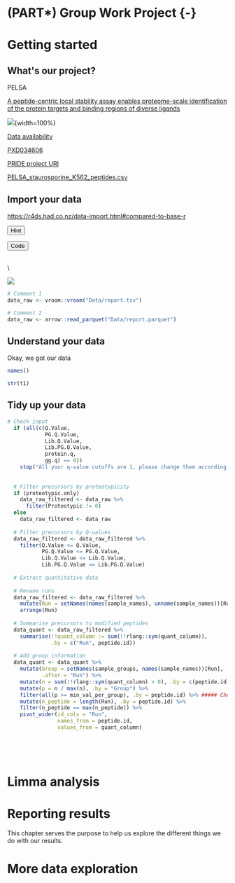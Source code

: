 # (PART\*) Group Work Project {-}




# Getting started

## What's our project?

PELSA

[A peptide-centric local stability assay enables proteome-scale identification of the protein targets and binding regions of diverse ligands](https://www.nature.com/articles/s41592-024-02553-7)

![](https://media.springernature.com/full/springer-static/image/art%3A10.1038%2Fs41592-024-02553-7/MediaObjects/41592_2024_2553_Fig1_HTML.png?as=webp){width=100%}


[Data availability ](https://www.nature.com/articles/s41592-024-02553-7#data-availability)

[PXD034606](https://proteomecentral.proteomexchange.org/cgi/GetDataset?ID=PXD034606)

[PRIDE project URI](https://ftp.pride.ebi.ac.uk/pride/data/archive/2024/11/PXD034606/)

[PELSA_staurosporine_K562_peptides.csv](https://ftp.pride.ebi.ac.uk/pride/data/archive/2024/11/PXD034606/PELSA_staurosporine_K562_peptides.csv)





## Import your data

https://r4ds.had.co.nz/data-import.html#compared-to-base-r

<button class="btn btn-primary" type="button" data-toggle="collapse" data-target="#button1" aria-expanded="false" aria-controls="button1"> Hint </button> <div id="button1" class="collapse">  


</div>

<button class="btn btn-primary" type="button" data-toggle="collapse" data-target="#button2" aria-expanded="false" aria-controls="button2"> Code </button> <div id="button2" class="collapse">  
\

![](https://raw.githubusercontent.com/tidyverse/vroom/main/img/taylor.gif)

```r
# Comment 1
data_raw <- vroom::vroom("Data/report.tsv")

# Comment 2
data_raw <- arrow::read_parquet("Data/report.parquet")
```


</div>



## Understand your data 

Okay, we got our data



```r
names()
```


```r
str(t1)
```



## Tidy up your data 


```r
# Check input
  if (all(c(Q.Value, 
            PG.Q.Value, 
            Lib.Q.Value, 
            Lib.PG.Q.Value, 
            protein.q, 
            gg.q) == 0)) 
    stop("All your q-value cutoffs are 1, please change them according to your study.")
  
  
  # Filter precursors by proteotypicity
  if (proteotypic.only) 
    data_raw_filtered <- data_raw %>% 
      filter(Proteotypic != 0)
  else 
    data_raw_filtered <- data_raw
  
  # Filter precursors by Q-values
  data_raw_filtered <- data_raw_filtered %>% 
    filter(Q.Value <= Q.Value, 
           PG.Q.Value <= PG.Q.Value, 
           Lib.Q.Value <= Lib.Q.Value, 
           Lib.PG.Q.Value <= Lib.PG.Q.Value)
  
  # Extract quantitative data
  
  # Rename runs 
  data_raw_filtered <- data_raw_filtered %>% 
    mutate(Run = setNames(names(sample_names), unname(sample_names))[Run]) %>% 
    arrange(Run)
  
  # Summarise precursors to modified peptides 
  data_quant <- data_raw_filtered %>%  
    summarise(!!quant_column := sum(!!rlang::sym(quant_column)), 
              .by = c("Run", peptide.id)) 
  
  # Add group information 
  data_quant <- data_quant %>% 
    mutate(Group = setNames(sample_groups, names(sample_names))[Run], 
           .after = "Run") %>% 
    mutate(n = sum(!!rlang::sym(quant_column) > 0), .by = c(peptide.id, "Group")) %>% 
    mutate(p = n / max(n), .by = "Group") %>% 
    filter(all(p >= min_val_per_group), .by = peptide.id) %>% ##### Check this 
    mutate(n_peptide = length(Run), .by = peptide.id) %>% 
    filter(n_peptide == max(n_peptide)) %>% 
    pivot_wider(id_cols = "Run", 
                names_from = peptide.id, 
                values_from = quant_column)
  
  
  
  
```




# Limma analysis



# Reporting results 

This chapter serves the purpose to help us explore the different things we do with our results. 





# More data exploration 











